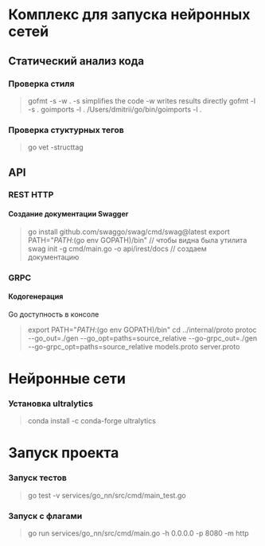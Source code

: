 # Комплекс для запуска нейронных сетей

## Статический анализ кода
### Проверка стиля 
> gofmt -s -w .
-s simplifies the code
-w writes results directly
> gofmt -l -s .
> goimports -l .
> /Users/dmitrii/go/bin/goimports -l .
### Проверка стуктурных тегов
> go vet -structtag

## API
### REST HTTP
#### Создание документации Swagger
> go install github.com/swaggo/swag/cmd/swag@latest
> export PATH="$PATH:$(go env GOPATH)/bin"  // чтобы видна была утилита
> swag init -g cmd/main.go -o api/irest/docs // создаем документацию

### GRPC
#### Кодогенерация
Go доступность в консоле
> export PATH="$PATH:$(go env GOPATH)/bin"
> cd ../internal/proto
> protoc --go_out=./gen --go_opt=paths=source_relative --go-grpc_out=./gen --go-grpc_opt=paths=source_relative models.proto server.proto

# Нейронные сети
### Установка ultralytics
> conda install -c conda-forge ultralytics

# Запуск проекта
### Запуск тестов
> go test -v services/go_nn/src/cmd/main_test.go
### Запуск с флагами
> go run services/go_nn/src/cmd/main.go -h 0.0.0.0 -p 8080 -m http

